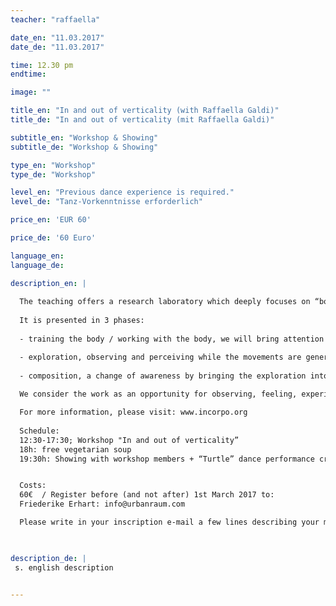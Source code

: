 ```yaml
---
teacher: "raffaella"

date_en: "11.03.2017"
date_de: "11.03.2017"

time: 12.30 pm
endtime: 

image: ""

title_en: "In and out of verticality (with Raffaella Galdi)"
title_de: "In and out of verticality (mit Raffaella Galdi)"

subtitle_en: "Workshop & Showing"
subtitle_de: "Workshop & Showing"

type_en: "Workshop"
type_de: "Workshop"

level_en: "Previous dance experience is required."
level_de: "Tanz-Vorkenntnisse erforderlich"

price_en: 'EUR 60'  

price_de: '60 Euro'

language_en:
language_de: 

description_en: |
  
  The teaching offers a research laboratory which deeply focuses on “body weight shift - in and out of verticality”.
  
  It is presented in 3 phases:    
  
  - training the body / working with the body, we will bring attention and awareness to the bone structure, its natural alignment and articulations  

  -	exploration, observing and perceiving while the movements are generated. Transferring the weight creates an ongoing motion, an ongoing transition in which being into a vertical axis and being out of it is constantly alternating  
  
  -	composition, a change of awareness by bringing the exploration into taking a decision, selecting, proposing movements. Finding the connection and transition between them, together.  
  
  We consider the work as an opportunity for observing, feeling, experiencing, exchanging, confronting and dancing with joy.

  For more information, please visit: www.incorpo.org
 
  Schedule:  
  12:30-17:30; Workshop "In and out of verticality”   
  18h: free vegetarian soup   
  19:30h: Showing with workshop members + “Turtle” dance performance created using the principle shared within the workshop (danced by Laura Giuntoli and Lina Kukulis).   


  Costs:  
  60€  / Register before (and not after) 1st March 2017 to:  
  Friederike Erhart: info@urbanraum.com  

  Please write in your inscription e-mail a few lines describing your motivation and intentions regarding the work. 


 
description_de: |
 s. english description


---
```


